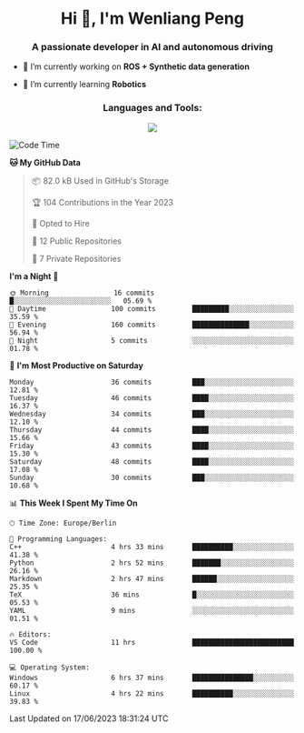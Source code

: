 <h1 align="center">Hi 👋, I'm Wenliang Peng</h1>
<h3 align="center">A passionate developer in AI and autonomous driving</h3>

- 🔭 I’m currently working on **ROS + Synthetic data generation**

- 🌱 I’m currently learning **Robotics**

<!-- <h3 align="left">Connect with me:</h3> -->
<!-- <p align="left">
</p> -->

<h3 align="center">Languages and Tools:</h3>
<p align="center">
  <a href="https://skillicons.dev">
    <img src="https://skillicons.dev/icons?i=cpp,ros,docker,azure,git,linux,py,pytorch,cmake,md&perline=5" />
  </a>
</p>


<!-- <p><img align="center" src="https://github-readme-stats.vercel.app/api/top-langs?username=bpwl0121&show_icons=true&locale=en&layout=compact" alt="bpwl0121" /></p> -->

<!-- <p><img align="center" src="https://github-readme-streak-stats.herokuapp.com/?user=bpwl0121&" alt="bpwl0121" /></p> -->

<!--START_SECTION:waka-->
![Code Time](http://img.shields.io/badge/Code%20Time-57%20hrs%2050%20mins-blue)

**🐱 My GitHub Data** 

> 📦 82.0 kB Used in GitHub's Storage 
 > 
> 🏆 104 Contributions in the Year 2023
 > 
> 💼 Opted to Hire
 > 
> 📜 12 Public Repositories 
 > 
> 🔑 7 Private Repositories 
 > 
**I'm a Night 🦉** 

```text
🌞 Morning                16 commits          █░░░░░░░░░░░░░░░░░░░░░░░░   05.69 % 
🌆 Daytime                100 commits         █████████░░░░░░░░░░░░░░░░   35.59 % 
🌃 Evening                160 commits         ██████████████░░░░░░░░░░░   56.94 % 
🌙 Night                  5 commits           ░░░░░░░░░░░░░░░░░░░░░░░░░   01.78 % 
```
📅 **I'm Most Productive on Saturday** 

```text
Monday                   36 commits          ███░░░░░░░░░░░░░░░░░░░░░░   12.81 % 
Tuesday                  46 commits          ████░░░░░░░░░░░░░░░░░░░░░   16.37 % 
Wednesday                34 commits          ███░░░░░░░░░░░░░░░░░░░░░░   12.10 % 
Thursday                 44 commits          ████░░░░░░░░░░░░░░░░░░░░░   15.66 % 
Friday                   43 commits          ████░░░░░░░░░░░░░░░░░░░░░   15.30 % 
Saturday                 48 commits          ████░░░░░░░░░░░░░░░░░░░░░   17.08 % 
Sunday                   30 commits          ███░░░░░░░░░░░░░░░░░░░░░░   10.68 % 
```


📊 **This Week I Spent My Time On** 

```text
🕑︎ Time Zone: Europe/Berlin

💬 Programming Languages: 
C++                      4 hrs 33 mins       ██████████░░░░░░░░░░░░░░░   41.38 % 
Python                   2 hrs 52 mins       ███████░░░░░░░░░░░░░░░░░░   26.16 % 
Markdown                 2 hrs 47 mins       ██████░░░░░░░░░░░░░░░░░░░   25.35 % 
TeX                      36 mins             █░░░░░░░░░░░░░░░░░░░░░░░░   05.53 % 
YAML                     9 mins              ░░░░░░░░░░░░░░░░░░░░░░░░░   01.51 % 

🔥 Editors: 
VS Code                  11 hrs              █████████████████████████   100.00 % 

💻 Operating System: 
Windows                  6 hrs 37 mins       ███████████████░░░░░░░░░░   60.17 % 
Linux                    4 hrs 22 mins       ██████████░░░░░░░░░░░░░░░   39.83 % 
```


 Last Updated on 17/06/2023 18:31:24 UTC
<!--END_SECTION:waka-->
